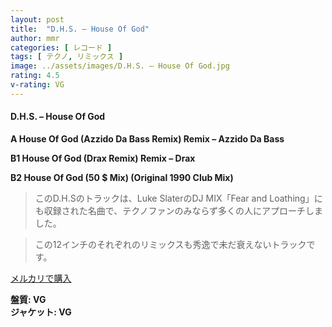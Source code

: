 ```yaml
---
layout: post
title:  "D.H.S. – House Of God"
author: mmr
categories: [ レコード ]
tags: [ テクノ, リミックス ]
image: ../assets/images/D.H.S. – House Of God.jpg
rating: 4.5
v-rating: VG
---
```


#### D.H.S. – House Of God

**A  House Of God (Azzido Da Bass Remix) Remix – Azzido Da Bass**

**B1  House Of God (Drax Remix)  Remix – Drax**

**B2  House Of God (50 $ Mix) (Original 1990 Club Mix)**

> このD.H.Sのトラックは、Luke SlaterのDJ MIX「Fear and Loathing」にも収録された名曲で、テクノファンのみならず多くの人にアプローチしました。

> この12インチのそれぞれのリミックスも秀逸で未だ衰えないトラックです。


[メルカリで購入](https://jp.mercari.com/item/m69023189746)


<div class="mt-4 mb-4 d-flex align-items-center">
<strong class="mr-1">盤質: VG</strong>
</div>
<div class="mt-4 mb-4 d-flex align-items-center">
<strong class="mr-1">ジャケット: VG</strong>
</div>